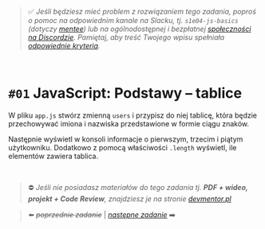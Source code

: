 > :white_check_mark: *Jeśli będziesz mieć problem z rozwiązaniem tego zadania, poproś o pomoc na odpowiednim kanale na Slacku, tj. `s1e04-js-basics` (dotyczy [mentee](https://devmentor.pl/mentoring-javascript/)) lub na ogólnodostępnej i bezpłatnej [społeczności na Discordzie](https://devmentor.pl/discord). Pamiętaj, aby treść Twojego wpisu spełniała [odpowiednie kryteria](https://devmentor.pl/jak-prosic-o-pomoc/).*

&nbsp;

# `#01` JavaScript: Podstawy – tablice

W pliku `app.js` stwórz zmienną `users` i przypisz do niej tablicę, która będzie przechowywać imiona i nazwiska przedstawione w formie ciągu znaków.

Następnie wyświetl w konsoli informacje o pierwszym, trzecim i piątym użytkowniku. Dodatkowo z pomocą właściwości `.length` wyświetl, ile elementów zawiera tablica.


&nbsp;
> :no_entry: *Jeśli nie posiadasz materiałów do tego zadania tj. **PDF + wideo, projekt + Code Review**, znajdziesz je na stronie [devmentor.pl](https://devmentor.pl/workshop-js-basics/)*

> :arrow_left: ~~*poprzednie zadanie*~~ | [*następne zadanie*](./../02) :arrow_right:
